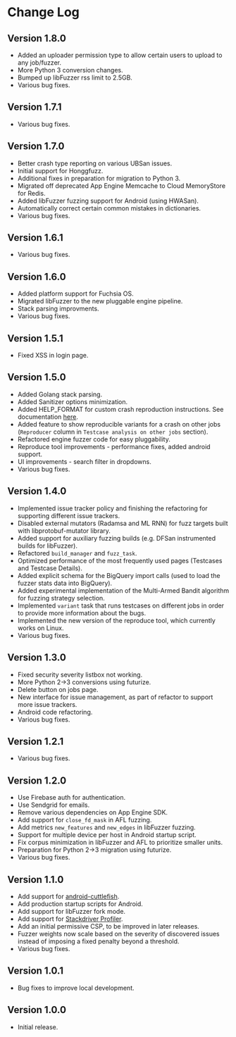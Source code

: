 Change Log
==========

## Version 1.8.0
- Added an uploader permission type to allow certain users to upload to any job/fuzzer.
- More Python 3 conversion changes.
- Bumped up libFuzzer rss limit to 2.5GB.
- Various bug fixes.

## Version 1.7.1
- Various bug fixes.

## Version 1.7.0
- Better crash type reporting on various UBSan issues.
- Initial support for Honggfuzz.
- Additional fixes in preparation for migration to Python 3.
- Migrated off deprecated App Engine Memcache to Cloud MemoryStore for Redis.
- Added libFuzzer fuzzing support for Android (using HWASan).
- Automatically correct certain common mistakes in dictionaries.
- Various bug fixes.

## Version 1.6.1
- Various bug fixes.

## Version 1.6.0
- Added platform support for Fuchsia OS.
- Migrated libFuzzer to the new pluggable engine pipeline.
- Stack parsing improvments.
- Various bug fixes.

## Version 1.5.1
- Fixed XSS in login page.

## Version 1.5.0
- Added Golang stack parsing.
- Added Sanitizer options minimization.
- Added HELP_FORMAT for custom crash reproduction instructions.
  See documentation [here](configs/test/project.yaml#L99).
- Added feature to show reproducible variants for a crash on other jobs
  (`Reproducer` column in `Testcase analysis on other jobs` section).
- Refactored engine fuzzer code for easy pluggability.
- Reproduce tool improvements - performance fixes, added android support.
- UI improvements - search filter in dropdowns.
- Various bug fixes.

## Version 1.4.0
- Implemented issue tracker policy and finishing the refactoring for supporting
  different issue trackers.
- Disabled external mutators (Radamsa and ML RNN) for fuzz targets built with
  libprotobuf-mutator library.
- Added support for auxiliary fuzzing builds (e.g. DFSan instrumented builds for
  libFuzzer).
- Refactored `build_manager` and `fuzz_task`.
- Optimized performance of the most frequently used pages (Testcases and
  Testcase Details).
- Added explicit schema for the BigQuery import calls (used to load the fuzzer
  stats data into BigQuery).
- Added experimental implementation of the Multi-Armed Bandit algorithm for
  fuzzing strategy selection.
- Implemented `variant` task that runs testcases on different jobs in order to
  provide more information about the bugs.
- Implemented the new version of the reproduce tool, which currently works on
  Linux.
- Various bug fixes.

## Version 1.3.0
- Fixed security severity listbox not working.
- More Python 2->3 conversions using futurize.
- Delete button on jobs page.
- New interface for issue management, as part of refactor to support more issue
  trackers.
- Android code refactoring.
- Various bug fixes.

## Version 1.2.1
- Various bug fixes.

## Version 1.2.0
- Use Firebase auth for authentication.
- Use Sendgrid for emails.
- Remove various dependencies on App Engine SDK.
- Add support for `close_fd_mask` in AFL fuzzing.
- Add metrics `new_features` and `new_edges` in libFuzzer fuzzing.
- Support for multiple device per host in Android startup script.
- Fix corpus minimization in libFuzzer and AFL to prioritize smaller units.
- Preparation for Python 2->3 migration using futurize.
- Various bug fixes.

## Version 1.1.0
- Add support for
  [android-cuttlefish](https://github.com/google/android-cuttlefish).
- Add production startup scripts for Android.
- Add support for libFuzzer fork mode.
- Add support for [Stackdriver Profiler](https://cloud.google.com/profiler/).
- Add an initial permissive CSP, to be improved in later releases.
- Fuzzer weights now scale based on the severity of discovered issues instead of
  imposing a fixed penalty beyond a threshold.
- Various bug fixes.

## Version 1.0.1
- Bug fixes to improve local development.

## Version 1.0.0
- Initial release.
